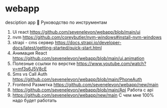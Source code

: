 # webapp
desciption app
📃 Руководство по инструментам
1. Ui react
https://github.com/sevenelevon/webapp/blob/main/ui
2. nvm
https://github.com/coreybutler/nvm-windows#install-nvm-windows
3. strapi - cms сервер
https://docs.strapi.io/developer-docs/latest/getting-started/quick-start.html
4. Анимация React
https://github.com/sevenelevon/webapp/blob/main/ui.animation
5. Полезные ссылки по верстке
https://www.youtube.com/watch?v=mf3s6J5V8cE
6. Sms vs Call Auth https://github.com/sevenelevon/webapp/blob/main/PhoneAuth
7. Frontend Разметка
https://github.com/sevenelevon/webapp/new/main
8. https://github.com/sevenelevon/webapp/blob/main/Api
Работа с api
9. https://github.com/sevenelevon/webapp/new/main
С чем мне 100% надо будет работать
